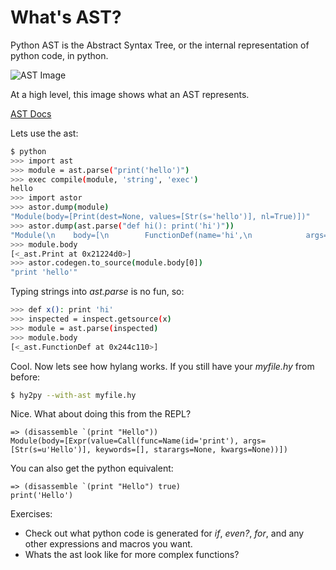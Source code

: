 What's AST?
===========

Python AST is the Abstract Syntax Tree, or the internal
representation of python code, in python.

![AST Image](http://www.codeproject.com/KB/codegen/astdlrtest/astdlrtest2.png)

At a high level, this image shows what an AST represents.

[AST Docs](https://docs.python.org/2/library/ast.html)

Lets use the ast:

```bash
$ python
>>> import ast
>>> module = ast.parse("print('hello')")
>>> exec compile(module, 'string', 'exec')
hello
>>> import astor
>>> astor.dump(module)
"Module(body=[Print(dest=None, values=[Str(s='hello')], nl=True)])"
>>> astor.dump(ast.parse("def hi(): print('hi')"))
"Module(\n    body=[\n        FunctionDef(name='hi',\n            args=arguments(args=[], vararg=None, kwarg=None, defaults=[]),\n            body=[Print(dest=None, values=[Str(s='hi')], nl=True)],\n            decorator_list=[])])"
>>> module.body
[<_ast.Print at 0x21224d0>]
>>> astor.codegen.to_source(module.body[0])
"print 'hello'"
```

Typing strings into _ast.parse_ is no fun, so:

```bash
>>> def x(): print 'hi'
>>> inspected = inspect.getsource(x)
>>> module = ast.parse(inspected)
>>> module.body
[<_ast.FunctionDef at 0x244c110>]
```

Cool. Now lets see how hylang works. If you still have your _myfile.hy_ from before:

```bash
$ hy2py --with-ast myfile.hy
```

Nice. What about doing this from the REPL?

```hy
=> (disassemble `(print "Hello"))   
Module(body=[Expr(value=Call(func=Name(id='print'), args=[Str(s=u'Hello')], keywords=[], starargs=None, kwargs=None))])
```

You can also get the python equivalent:

```hy
=> (disassemble `(print "Hello") true)
print('Hello')
```

Exercises:

* Check out what python code is generated for _if_, _even?_, _for_, and any other expressions and macros you want.
* Whats the ast look like for more complex functions?
